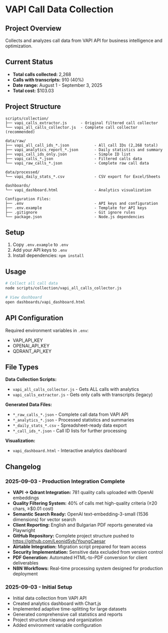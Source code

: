 # VAPI Call Data Collection

## Project Overview

Collects and analyzes call data from VAPI API for business intelligence and optimization.

## Current Status

- **Total calls collected:** 2,268
- **Calls with transcripts:** 910 (40%)
- **Date range:** August 1 - September 3, 2025
- **Total cost:** $103.03

## Project Structure

```
scripts/collection/
├── vapi_calls_extractor.js      - Original filtered call collector
└── vapi_all_calls_collector.js  - Complete call collector (recommended)

data/raw/
├── vapi_all_call_ids_*.json           - All call IDs (2,268 total)
├── vapi_analytics_report_*.json       - Daily statistics and summary
├── vapi_call_ids_only.json            - Simple ID list
├── vapi_calls_*.json                  - Filtered calls data
└── vapi_raw_calls_*.json              - Complete raw call data

data/processed/
└── vapi_daily_stats_*.csv             - CSV export for Excel/Sheets

dashboards/
└── vapi_dashboard.html                - Analytics visualization

Configuration Files:
├── .env                               - API keys and configuration
├── .env.example                       - Template for API keys
├── .gitignore                         - Git ignore rules
└── package.json                       - Node.js dependencies
```

## Setup

1. Copy `.env.example` to `.env`
2. Add your API keys to `.env`
3. Install dependencies: `npm install`

## Usage

```bash
# Collect all call data
node scripts/collection/vapi_all_calls_collector.js

# View dashboard
open dashboards/vapi_dashboard.html
```

## API Configuration

Required environment variables in `.env`:
- VAPI_API_KEY
- OPENAI_API_KEY  
- QDRANT_API_KEY

## File Types

**Data Collection Scripts:**
- `vapi_all_calls_collector.js` - Gets ALL calls with analytics
- `vapi_calls_extractor.js` - Gets only calls with transcripts (legacy)

**Generated Data Files:**
- `*_raw_calls_*.json` - Complete call data from VAPI API
- `*_analytics_*.json` - Processed statistics and summaries  
- `*_daily_stats_*.csv` - Spreadsheet-ready data export
- `*_call_ids_*.json` - Call ID lists for further processing

**Visualization:**
- `vapi_dashboard.html` - Interactive analytics dashboard

## Changelog

### 2025-09-03 - Production Integration Complete
- **VAPI → Qdrant Integration:** 781 quality calls uploaded with OpenAI embeddings
- **Quality Filtering System:** 40% of calls met high-quality criteria (≥20 chars, ≥$0.01 cost)
- **Semantic Search Ready:** OpenAI text-embedding-3-small (1536 dimensions) for vector search
- **Client Reporting:** English and Bulgarian PDF reports generated via Playwright
- **GitHub Repository:** Complete project structure pushed to https://github.com/LeonidSvb/YoungCaesar
- **Airtable Integration:** Migration script prepared for team access
- **Security Implementation:** Sensitive data excluded from version control
- **PDF Generation:** Automated HTML-to-PDF conversion for client deliverables
- **N8N Workflows:** Real-time processing system designed for production deployment

### 2025-09-03 - Initial Setup
- Initial data collection from VAPI API
- Created analytics dashboard with Chart.js
- Implemented adaptive time-splitting for large datasets
- Generated comprehensive call statistics and reports
- Project structure cleanup and organization
- Added environment variable configuration